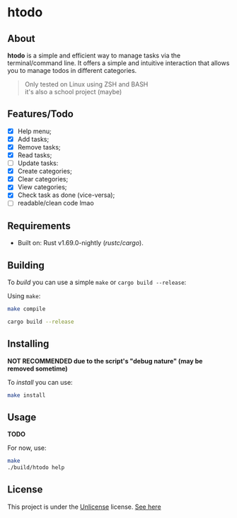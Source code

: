 # htodo

## About

**htodo** is a simple and efficient way to manage tasks via the terminal/command line. It offers a simple and intuitive interaction that allows you to manage todos in different categories.

> Only tested on Linux using ZSH and BASH  
> it's also a school project (maybe)

## Features/Todo

- [x] Help menu;
- [x] Add tasks;
- [x] Remove tasks;
- [x] Read tasks;
- [ ] Update tasks:
- [x] Create categories;
- [x] Clear categories;
- [x] View categories;
- [x] Check task as done (vice-versa);
- [ ] readable/clean code lmao

## Requirements

- Built on: Rust v1.69.0-nightly (*rustc*/*cargo*).

## Building

To _build_ you can use a simple `make` or `cargo build --release`:

Using `make`:

```bash
make compile
```

```bash
cargo build --release
```

## Installing

**NOT RECOMMENDED due to the script's "debug nature" (may be removed sometime)**

To _install_ you can use:

```bash
make install
```

## Usage

**TODO**

For now, use:

```bash
make
./build/htodo help
```

## License

This project is under the [Unlicense](https://choosealicense.com/licenses/unlicense/) license. [See here](LICENSE)
